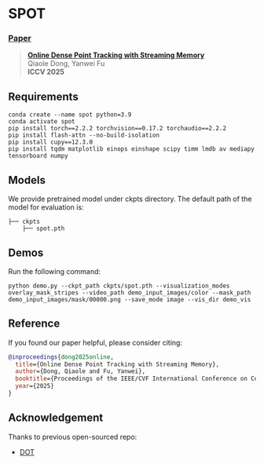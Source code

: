 # SPOT
### [Paper](https://arxiv.org/abs/2503.06471)
> [**Online Dense Point Tracking with Streaming Memory**](https://arxiv.org/abs/2503.06471)            
> Qiaole Dong, Yanwei Fu        
> **ICCV 2025**

## Requirements

```Shell
conda create --name spot python=3.9
conda activate spot
pip install torch==2.2.2 torchvision==0.17.2 torchaudio==2.2.2
pip install flash-attn --no-build-isolation
pip install cupy==12.3.0
pip install tqdm matplotlib einops einshape scipy timm lmdb av mediapy tensorboard numpy
```

## Models
We provide pretrained model under ckpts directory. The default path of the model for evaluation is:
```Shell
├── ckpts
    ├── spot.pth
```

## Demos
Run the following command:
```shell
python demo.py --ckpt_path ckpts/spot.pth --visualization_modes overlay_mask_stripes --video_path demo_input_images/color --mask_path demo_input_images/mask/00000.png --save_mode image --vis_dir demo_vis
```

## Reference
If you found our paper helpful, please consider citing:
```bibtex
@inproceedings{dong2025online,
  title={Online Dense Point Tracking with Streaming Memory},
  author={Dong, Qiaole and Fu, Yanwei},
  booktitle={Proceedings of the IEEE/CVF International Conference on Computer Vision},
  year={2025}
}
```

## Acknowledgement

Thanks to previous open-sourced repo: 
* [DOT](https://github.com/16lemoing/dot)